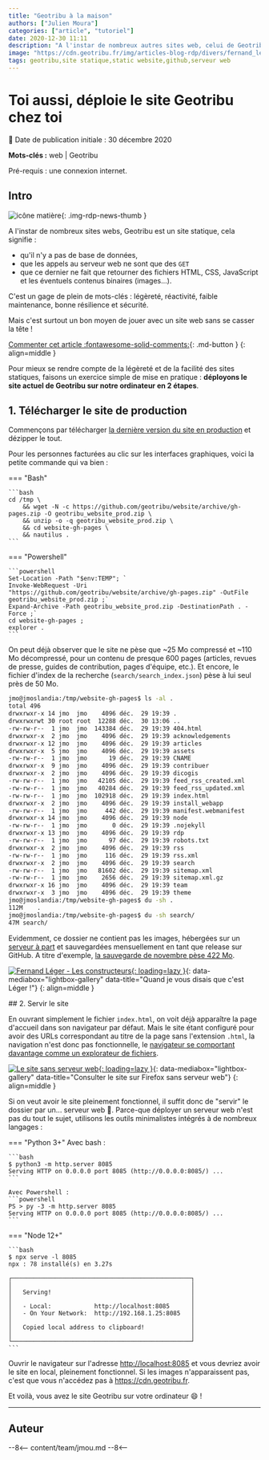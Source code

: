```yaml
---
title: "Geotribu à la maison"
authors: ["Julien Moura"]
categories: ["article", "tutoriel"]
date: 2020-12-30 11:11
description: "A l'instar de nombreux autres sites web, celui de Geotribu est un site statique. So what ? Pour comprendre, le mieux c'est encore de le déployer à la maison."
image: "https://cdn.geotribu.fr/img/articles-blog-rdp/divers/fernand_leger_constructeurs.jpg"
tags: geotribu,site statique,static website,github,serveur web
---
```


# Toi aussi, déploie le site Geotribu chez toi

:calendar: Date de publication initiale : 30 décembre 2020

**Mots-clés :** web | Geotribu

Pré-requis : une connexion internet.

## Intro

![icône matière](https://cdn.geotribu.fr/img/internal/icons-rdp-news/matiere.png "matière"){: .img-rdp-news-thumb }

A l'instar de nombreux sites webs, Geotribu est un site statique, cela signifie :

* qu'il n'y a pas de base de données,
* que les appels au serveur web ne sont que des `GET`
* que ce dernier ne fait que retourner des fichiers HTML, CSS, JavaScript et les éventuels contenus binaires (images...).

C'est un gage de plein de mots-clés : légèreté, réactivité, faible maintenance, bonne résilience et sécurité.

Mais c'est surtout un bon moyen de jouer avec un site web sans se casser la tête !

[Commenter cet article :fontawesome-solid-comments:](#__comments){: .md-button }
{: align=middle }

Pour mieux se rendre compte de la légèreté et de la facilité des sites statiques, faisons un exercice simple de mise en pratique : **déployons le site actuel de Geotribu sur notre ordinateur en 2 étapes**.

## 1. Télécharger le site de production

Commençons par télécharger [la dernière version du site en production](https://github.com/geotribu/website/archive/gh-pages.zip) et dézipper le tout.

Pour les personnes facturées au clic sur les interfaces graphiques, voici la petite commande qui va bien :

<!-- markdownlint-disable MD046 -->
=== "Bash"

    ```bash
    cd /tmp \
        && wget -N -c https://github.com/geotribu/website/archive/gh-pages.zip -O geotribu_website_prod.zip \
        && unzip -o -q geotribu_website_prod.zip \
        && cd website-gh-pages \
        && nautilus .
    ```

=== "Powershell"

    ```powershell
    Set-Location -Path "$env:TEMP"; `
    Invoke-WebRequest -Uri "https://github.com/geotribu/website/archive/gh-pages.zip" -OutFile geotribu_website_prod.zip ;`
    Expand-Archive -Path geotribu_website_prod.zip -DestinationPath . -Force ;`
    cd website-gh-pages ;
    explorer .
    ```
<!-- markdownlint-enable MD046 -->

On peut déjà observer que le site ne pèse que ~25 Mo compressé et ~110 Mo décompressé, pour un contenu de presque 600 pages (articles, revues de presse, guides de contribution, pages d'équipe, etc.). Et encore, le fichier d'index de la recherche (`search/search_index.json`) pèse à lui seul près de 50 Mo.

```bash
jmo@jmoslandia:/tmp/website-gh-pages$ ls -al .
total 496
drwxrwxr-x 14 jmo  jmo    4096 déc.  29 19:39 .
drwxrwxrwt 30 root root  12288 déc.  30 13:06 ..
-rw-rw-r--  1 jmo  jmo  143384 déc.  29 19:39 404.html
drwxrwxr-x  2 jmo  jmo    4096 déc.  29 19:39 acknowledgements
drwxrwxr-x 12 jmo  jmo    4096 déc.  29 19:39 articles
drwxrwxr-x  5 jmo  jmo    4096 déc.  29 19:39 assets
-rw-rw-r--  1 jmo  jmo      19 déc.  29 19:39 CNAME
drwxrwxr-x  9 jmo  jmo    4096 déc.  29 19:39 contribuer
drwxrwxr-x  2 jmo  jmo    4096 déc.  29 19:39 dicogis
-rw-rw-r--  1 jmo  jmo   42105 déc.  29 19:39 feed_rss_created.xml
-rw-rw-r--  1 jmo  jmo   40284 déc.  29 19:39 feed_rss_updated.xml
-rw-rw-r--  1 jmo  jmo  102918 déc.  29 19:39 index.html
drwxrwxr-x  2 jmo  jmo    4096 déc.  29 19:39 install_webapp
-rw-rw-r--  1 jmo  jmo     442 déc.  29 19:39 manifest.webmanifest
drwxrwxr-x 14 jmo  jmo    4096 déc.  29 19:39 node
-rw-rw-r--  1 jmo  jmo       0 déc.  29 19:39 .nojekyll
drwxrwxr-x 13 jmo  jmo    4096 déc.  29 19:39 rdp
-rw-rw-r--  1 jmo  jmo      97 déc.  29 19:39 robots.txt
drwxrwxr-x  2 jmo  jmo    4096 déc.  29 19:39 rss
-rw-rw-r--  1 jmo  jmo     116 déc.  29 19:39 rss.xml
drwxrwxr-x  2 jmo  jmo    4096 déc.  29 19:39 search
-rw-rw-r--  1 jmo  jmo   81602 déc.  29 19:39 sitemap.xml
-rw-rw-r--  1 jmo  jmo    2656 déc.  29 19:39 sitemap.xml.gz
drwxrwxr-x 16 jmo  jmo    4096 déc.  29 19:39 team
drwxrwxr-x  3 jmo  jmo    4096 déc.  29 19:39 theme
jmo@jmoslandia:/tmp/website-gh-pages$ du -sh .
112M    .
jmo@jmoslandia:/tmp/website-gh-pages$ du -sh search/
47M search/
```

Evidemment, ce dossier ne contient pas les images, hébergées sur un [serveur à part](/contribuer/guides/image/#heberger-une-image-sur-le-cdn-de-geotribu) et sauvegardées mensuellement en tant que release sur GitHub. A titre d'exemple, [la sauvegarde de novembre pèse 422 Mo](https://github.com/geotribu/website/releases/download/2020.11/bkp_cdn_2020-11-11.tar.gz).

[![Fernand Léger - Les constructeurs](https://cdn.geotribu.fr/img/articles-blog-rdp/divers/fernand_leger_constructeurs.jpg "Quand je vous disais que c'est Léger !"){: loading=lazy }](https://cdn.geotribu.fr/img/articles-blog-rdp/divers/fernand_leger_constructeurs.jpg){: data-mediabox="lightbox-gallery" data-title="Quand je vous disais que c'est Léger !"}
{: align=middle }

## 2. Servir le site

En ouvrant simplement le fichier `index.html`, on voit déjà apparaître la page d'accueil dans son navigateur par défaut. Mais le site étant configuré pour avoir des URLs correspondant au titre de la page sans l'extension `.html`, la navigation n'est donc pas fonctionnelle, le [navigateur se comportant davantage comme un explorateur de fichiers](https://developer.mozilla.org/fr/docs/Apprendre/Ouvrir_un_fichier_dans_un_navigateur_web#Ouvrir_un_fichier_local).

[![Le site sans serveur web](https://cdn.geotribu.fr/img/tuto/static_web/static_web_browser_as_file_explorer.webp "Consulter le site sur Firefox sans serveur web"){: loading=lazy }](https://cdn.geotribu.fr/img/tuto/static_web/static_web_browser_as_file_explorer.webp){: data-mediabox="lightbox-gallery" data-title="Consulter le site sur Firefox sans serveur web"}
{: align=middle }

Si on veut avoir le site pleinement fonctionnel, il suffit donc de "servir" le dossier par un... serveur web :clap:. Parce-que déployer un serveur web n'est pas du tout le sujet, utilisons les outils minimalistes intégrés à de nombreux langages :

<!-- markdownlint-disable MD046 -->
=== "Python 3+"
    Avec bash :

    ```bash
    $ python3 -m http.server 8085
    Serving HTTP on 0.0.0.0 port 8085 (http://0.0.0.0:8085/) ...
    ```

    Avec Powershell :
    ```powershell
    PS > py -3 -m http.server 8085
    Serving HTTP on 0.0.0.0 port 8085 (http://0.0.0.0:8085/) ...
    ```

=== "Node 12+"

    ```bash
    $ npx serve -l 8085
    npx : 78 installé(s) en 3.27s

    ┌──────────────────────────────────────────────────┐
    │                                                  │
    │   Serving!                                       │
    │                                                  │
    │   - Local:            http://localhost:8085      │
    │   - On Your Network:  http://192.168.1.25:8085   │
    │                                                  │
    │   Copied local address to clipboard!             │
    │                                                  │
    └──────────────────────────────────────────────────┘
    ```
<!-- markdownlint-enable MD046 -->

Ouvrir le navigateur sur l'adresse <http://localhost:8085> et vous devriez avoir le site en local, pleinement fonctionnel. Si les images n'apparaissent pas, c'est que vous n'accédez pas à <https://cdn.geotribu.fr>.

Et voilà, vous avez le site Geotribu sur votre ordinateur :smile: !

----

## Auteur

--8<--
content/team/jmou.md
--8<--
